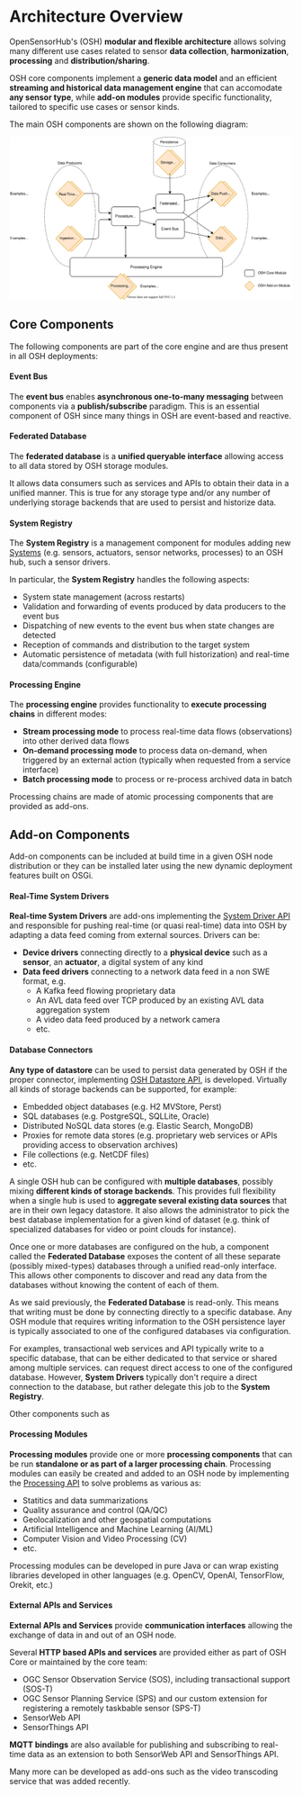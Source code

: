 # Architecture Overview

OpenSensorHub's (OSH) **modular and flexible architecture** allows solving many different use cases related to sensor **data collection**, **harmonization**, **processing** and **distribution/sharing**.

OSH core components implement a **generic data model** and an efficient **streaming and historical data management engine** that can accomodate **any sensor type**, while **add-on modules** provide specific functionality, tailored to specific use cases or sensor kinds.

The main OSH components are shown on the following diagram:

![Overall Architecture Diagram](./architecture-overview.svg)


## Core Components

The following components are part of the core engine and are thus present in all OSH deployments:

#### Event Bus

The **event bus** enables **asynchronous one-to-many messaging** between components via a **publish/subscribe** paradigm. This is an essential component of OSH since many things in OSH are event-based and reactive.

#### Federated Database

The **federated database** is a **unified queryable interface** allowing access to all data stored by OSH storage modules. 

It allows data consumers such as services and APIs to obtain their data in a unified manner. This is true for any storage type and/or any number of underlying storage backends that are used to persist and historize data.

#### System Registry

The **System Registry** is a management component for modules adding new [Systems][SystemDef] (e.g. sensors, actuators, sensor networks, processes) to an OSH hub, such a sensor drivers.

In particular, the **System Registry** handles the following aspects:

- System state management (across restarts)
- Validation and forwarding of events produced by data producers to the event bus
- Dispatching of new events to the event bus when state changes are detected
- Reception of commands and distribution to the target system
- Automatic persistence of metadata (with full historization) and real-time data/commands (configurable)

#### Processing Engine

The **processing engine** provides functionality to **execute processing chains** in different modes:

- **Stream processing mode** to process real-time data flows (observations) into other derived data flows 
- **On-demand processing mode** to process data on-demand, when triggered by an external action (typically when requested from a service interface)
- **Batch processing mode** to process or re-process archived data in batch

Processing chains are made of atomic processing components that are provided as add-ons.


## Add-on Components

Add-on components can be included at build time in a given OSH node distribution or they can be installed later using the new dynamic deployment features built on OSGi.

#### Real-Time System Drivers

**Real-time System Drivers** are add-ons implementing the [System Driver API][SystemDriverApi] and responsible for pushing real-time (or quasi real-time) data into OSH by adapting a data feed coming from external sources. Drivers can be:

  - **Device drivers** connecting directly to a **physical device** such as a **sensor**, an **actuator**, a digital system of any kind 
  - **Data feed drivers** connecting to a network data feed in a non SWE format, e.g.
    - A Kafka feed flowing proprietary data
    - An AVL data feed over TCP produced by an existing AVL data aggregation system
    - A video data feed produced by a network camera
    - etc. 

#### Database Connectors

**Any type of datastore** can be used to persist data generated by OSH if the proper connector, implementing [OSH Datastore API][DataStoreApi], is developed. Virtually all kinds of storage backends can be supported, for example:

  - Embedded object databases (e.g. H2 MVStore, Perst)
  - SQL databases (e.g. PostgreSQL, SQLLite, Oracle)
  - Distributed NoSQL data stores (e.g. Elastic Search, MongoDB)
  - Proxies for remote data stores (e.g. proprietary web services or APIs providing access to observation archives)
  - File collections (e.g. NetCDF files)
  - etc.

A single OSH hub can be configured with **multiple databases**, possibly mixing **different kinds of storage backends**. This provides full flexibility when a single hub is used to **aggregate several existing data sources** that are in their own legacy datastore. It also allows the administrator to pick the best database implementation for a given kind of dataset (e.g. think of specialized databases for video or point clouds for instance).

Once one or more databases are configured on the hub, a component called the **Federated Database** exposes the content of all these separate (possibly mixed-types) databases through a unified read-only interface. This allows other components to discover and read any data from the databases without knowing the content of each of them.

As we said previously, the **Federated Database** is read-only. This means that writing must be done by connecting directly to a specific database. Any OSH module that requires writing information to the OSH persistence layer is typically associated to one of the configured databases via configuration. 

For examples, transactional web services and API typically write to a specific database, that can be either dedicated to that service or shared among multiple services. 
can request direct access to one of the configured database. However, **System Drivers** typically don't require a direct connection to the database, but rather delegate this job to the **System Registry**.

Other components such as 

#### Processing Modules

**Processing modules** provide one or more **processing components** that can be run **standalone or as part of a larger processing chain**. Processing modules can easily be created and added to an OSH node by implementing the [Processing API][ProcessingApi] to solve problems as various as:
  - Statitics and data summarizations
  - Quality assurance and control (QA/QC)
  - Geolocalization and other geospatial computations
  - Artificial Intelligence and Machine Learning (AI/ML)
  - Computer Vision and Video Processing (CV)
  - etc.
  
Processing modules can be developed in pure Java or can wrap existing libraries developed in other languages (e.g. OpenCV, OpenAI, TensorFlow, Orekit, etc.)

#### External APIs and Services

**External APIs and Services** provide **communication interfaces** allowing the exchange of data in and out of an OSH node. 

Several **HTTP based APIs and services** are provided either as part of OSH Core or maintained by the core team:

- OGC Sensor Observation Service (SOS), including transactional support (SOS-T)
- OGC Sensor Planning Service (SPS) and our custom extension for registering a remotely taskbable sensor (SPS-T)
- SensorWeb API
- SensorThings API

**MQTT bindings** are also available for publishing and subscribing to real-time data as an extension to both SensorWeb API and SensorThings API.

Many more can be developed as add-ons such as the video transcoding service that was added recently.
 



[SystemDef]: ./data-model#system
[SystemDriverApi]: ../../dev/java-apis/real-time-driver-api
[DataStoreApi]: ../../dev/java-apis/datastore-api
[ProcessingApi]: ../../dev/java-apis/processing-api

